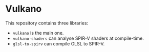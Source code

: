 # Vulkano

This repository contains three libraries:

- `vulkano` is the main one.
- `vulkano-shaders` can analyse SPIR-V shaders at compile-time.
- `glsl-to-spirv` can compile GLSL to SPIR-V.
